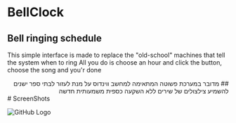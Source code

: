 # BellClock
## Bell ringing schedule

This simple interface is made to replace the "old-school" machines that tell the system when to ring
All you do is choose an hour and click the button, choose the song and you'r done

<div dir="rtl">
## מדובר במערכת פשוטה המתאימה למחשב ווינדוס על מנת לעזור לבתי ספר ישנים להשמיע צילצולים של שירים ללא השקעה כספית משמעותית חדשה
</div>
# ScreenShots

![GitHub Logo](/images/logo.png)


